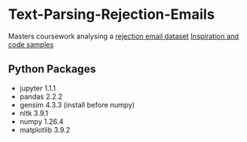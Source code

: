 # Text-Parsing-Rejection-Emails
Masters coursework analysing a [rejection email dataset](https://www.kaggle.com/datasets/sethpoly/application-rejection-emails)
[Inspiration and code samples](https://towardsdatascience.com/i-built-a-reject-not-reject-email-classifier-for-my-job-applications-844a3b6cd67e)

## Python Packages

- jupyter 1.1.1
- pandas 2.2.2
- gensim 4.3.3 (install before numpy)
- nltk 3.9.1
- numpy 1.26.4
- matplotlib 3.9.2



